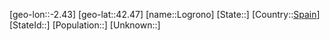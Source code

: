 ﻿---
location: [42.47,-2.43]
type: City
tags:
- geo/City


SpocWebEntityId: 32071
isDeleted: false
confidential: public

---
[geo-lon::-2.43]
[geo-lat::42.47]
[name::Logrono]
[State::]
[Country::[Spain](geo/Continent/Europe/Spain.md)]
[StateId::]
[Population::]
[Unknown::]

